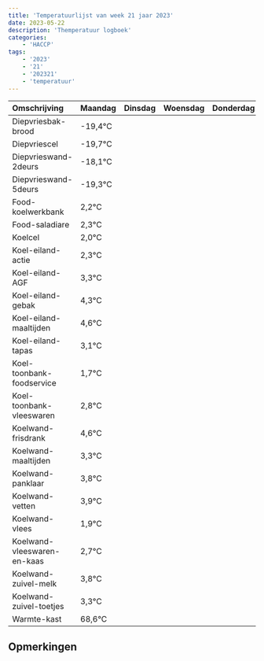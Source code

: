 ```yaml
---
title: 'Temperatuurlijst van week 21 jaar 2023'
date: 2023-05-22
description: 'Themperatuur logboek'
categories:
    - 'HACCP'
tags:
    - '2023'
    - '21'
    - '202321'
    - 'temperatuur'
---
```

|Omschrijving|Maandag|Dinsdag|Woensdag|Donderdag|Vrijdag|Zaterdag|Zondag|
|:---|:---|:---|:---|:---|:---|:---|:---|
|Diepvriesbak-brood|-19,4°C| | | | | | |
|Diepvriescel|-19,7°C| | | | | | |
|Diepvrieswand-2deurs|-18,1°C| | | | | | |
|Diepvrieswand-5deurs|-19,3°C| | | | | | |
|Food-koelwerkbank|2,2°C| | | | | | |
|Food-saladiare|2,3°C| | | | | | |
|Koelcel|2,0°C| | | | | | |
|Koel-eiland-actie|2,3°C| | | | | | |
|Koel-eiland-AGF|3,3°C| | | | | | |
|Koel-eiland-gebak|4,3°C| | | | | | |
|Koel-eiland-maaltijden|4,6°C| | | | | | |
|Koel-eiland-tapas|3,1°C| | | | | | |
|Koel-toonbank-foodservice|1,7°C| | | | | | |
|Koel-toonbank-vleeswaren|2,8°C| | | | | | |
|Koelwand-frisdrank|4,6°C| | | | | | |
|Koelwand-maaltijden|3,3°C| | | | | | |
|Koelwand-panklaar|3,8°C| | | | | | |
|Koelwand-vetten|3,9°C| | | | | | |
|Koelwand-vlees|1,9°C| | | | | | |
|Koelwand-vleeswaren-en-kaas|2,7°C| | | | | | |
|Koelwand-zuivel-melk|3,8°C| | | | | | |
|Koelwand-zuivel-toetjes|3,3°C| | | | | | |
|Warmte-kast|68,6°C| | | | | | |

## Opmerkingen


